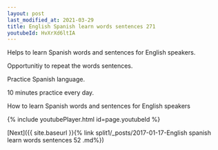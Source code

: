 ```yaml
---
layout: post
last_modified_at: 2021-03-29
title: English Spanish learn words sentences 271 
youtubeId: HvXrXd6ltIA
---
```

 
 
Helps to learn Spanish words and sentences for English speakers.

Opportunitiy to repeat the words sentences. 

Practice Spanish language. 
 
10 minutes practice every day. 
 
How to learn Spanish words and sentences for English speakers 
 
{% include youtubePlayer.html id=page.youtubeId %}
 
 
[Next]({{ site.baseurl }}{% link  split1/_posts/2017-01-17-English spanish learn words sentences 52 .md%})
 
